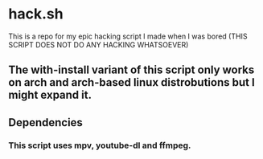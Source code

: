 # hack.sh
This is a repo for my epic hacking script I made when I was bored
(THIS SCRIPT DOES NOT DO ANY HACKING WHATSOEVER)

## The with-install variant of this script only works on arch and arch-based linux distrobutions but I might expand it.

## Dependencies
### This script uses mpv, youtube-dl and ffmpeg.
